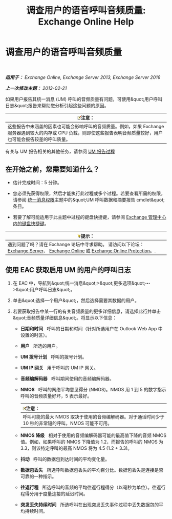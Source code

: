 ﻿---
title: '调查用户的语音呼叫音频质量: Exchange Online Help'
TOCTitle: 调查用户的语音呼叫音频质量
ms:assetid: 0c945886-3cfa-423e-9b46-0d6b1584a145
ms:mtpsurl: https://technet.microsoft.com/zh-cn/library/JJ659059(v=EXCHG.150)
ms:contentKeyID: 50556522
ms.date: 05/23/2018
mtps_version: v=EXCHG.150
ms.translationtype: MT
---

# 调查用户的语音呼叫音频质量

 

_**适用于：** Exchange Online, Exchange Server 2013, Exchange Server 2016_

_**上一次修改主题：** 2013-02-21_

如果用户报告其统一消息 (UM) 呼叫的音频质量有问题，可使用\&quot;用户呼叫日志\&quot;报告来帮助您分析引起这些问题的原因。

<table>
<thead>
<tr class="header">
<th><img src="images/Bb124558.note(EXCHG.150).gif" title="注意" alt="注意" />注意：</th>
</tr>
</thead>
<tbody>
<tr class="odd">
<td>这些报告中未涵盖的因素也可能会影响呼叫的音频质量。例如，如果 Exchange 服务器遇到较大的内存或 CPU 负载，则即使这些报告表明音频质量较好，用户也可能会报告较差的呼叫质量。</td>
</tr>
</tbody>
</table>


有关与 UM 报告相关的其他任务，请参阅 [UM 报告过程](um-reports-procedures-exchange-2013-help.md)

## 在开始之前，您需要知道什么？

  - 估计完成时间：5 分钟。

  - 您必须先获得权限，然后才能执行此过程或多个过程。若要查看所需的权限，请参阅 [统一消息权限](unified-messaging-permissions-exchange-2013-help.md)主题中的\&quot;UM 呼叫数据和摘要报告 cmdlet\&quot;条目。

  - 若要了解可能适用于此主题中过程的键盘快捷键，请参阅 [Exchange 管理中心内的键盘快捷键](keyboard-shortcuts-in-the-exchange-admin-center-exchange-online-protection-help.md)。

<table>
<thead>
<tr class="header">
<th><img src="images/Bb124558.tip(EXCHG.150).gif" title="提示" alt="提示" />提示：</th>
</tr>
</thead>
<tbody>
<tr class="odd">
<td>遇到问题了吗？请在 Exchange 论坛中寻求帮助。 请访问以下论坛：<a href="https://go.microsoft.com/fwlink/p/?linkid=60612">Exchange Server</a>、 <a href="https://go.microsoft.com/fwlink/p/?linkid=267542">Exchange Online</a> 或 <a href="https://go.microsoft.com/fwlink/p/?linkid=285351">Exchange Online Protection</a>。.</td>
</tr>
</tbody>
</table>


## 使用 EAC 获取启用 UM 的用户的呼叫日志

1.  在 EAC 中，导航到\&quot;统一消息\&quot;\>\&quot;更多选项\&quot;![更多选项图标](images/JJ150550.5381819e-3b21-4873-8714-e9b956290b28(EXCHG.150).gif "更多选项图标")\>\&quot;用户呼叫日志\&quot;。

2.  单击\&quot;选择一个用户\&quot;，然后选择需要其数据的用户。

3.  若要获取报告中某一行的有关音频质量的更多详细信息，请选择此行并单击\&quot;音频质量详细信息\&quot;。将显示以下信息：
    
      - **日期和时间**   呼叫的日期和时间（针对所选用户在 Outlook Web App 中设置的时区）。
    
      - **用户**   所选的用户。
    
      - **UM 拨号计划**   呼叫的拨号计划。
    
      - **UM IP 网关**   用于呼叫的 UM IP 网关。
    
      - **音频编解码器**   呼叫期间使用的音频编解码器。
    
      - **NMOS**   呼叫的网络平均意见得分 (NMOS)。NMOS 用 1 到 5 的数字指示呼叫的音频质量好坏，5 表示最好。
        
        <table>
        <thead>
        <tr class="header">
        <th><img src="images/Bb124558.note(EXCHG.150).gif" title="注意" alt="注意" />注意：</th>
        </tr>
        </thead>
        <tbody>
        <tr class="odd">
        <td>呼叫可能的最大 NMOS 取决于使用的音频编解码器。对于通话时间少于 10 秒的非常短的呼叫，NMOS 可能不可用。</td>
        </tr>
        </tbody>
        </table>
    
      - **NMOS 降级**   相对于使用的音频编解码器可能的最高值下降的音频 NMOS 值。例如，如果呼叫的 NMOS 下降值为 1.2，而报告的呼叫的 NMOS 为 3.3，则该特定呼叫的最高 NMOS 将为 4.5 (1.2 + 3.3)。
    
      - **抖动**   呼叫的数据包到达时间的平均变化量。
    
      - **数据包丢失**   所选呼叫数据包丢失的平均百分比。数据包丢失是连接是否可靠的一种指示。
    
      - **往返行程**   所选呼叫的音频的平均往返行程得分（以毫秒为单位）。往返行程得分用于度量连接的延迟时间。
    
      - **突发丢失持续时间**   所选呼叫在出现突发丢失事件过程中丢失数据包的平均持续时间。

